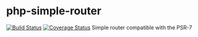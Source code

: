 # php-simple-router 
[![Build Status](https://travis-ci.org/alexpts/php-simple-router.svg?branch=master)](https://travis-ci.org/alexpts/php-simple-router)
[![Coverage Status](https://img.shields.io/coveralls/alexpts/php-simple-router/master.svg)](https://coveralls.io/r/alexpts/php-simple-router?branch=master)
Simple router compatible with the PSR-7
